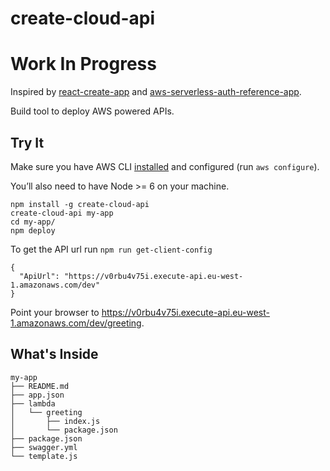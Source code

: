 # create-cloud-api

# Work In Progress

Inspired by [react-create-app](https://github.com/facebookincubator/create-react-app) and [aws-serverless-auth-reference-app](https://github.com/awslabs/aws-serverless-auth-reference-app).

Build tool to deploy AWS powered APIs.

## Try It

Make sure you have AWS CLI [installed](http://docs.aws.amazon.com/cli/latest/userguide/installing.html) and configured (run `aws configure`).

You’ll also need to have Node >= 6 on your machine.

```
npm install -g create-cloud-api
create-cloud-api my-app
cd my-app/
npm deploy
```

To get the API url run `npm run get-client-config`

```
{
  "ApiUrl": "https://v0rbu4v75i.execute-api.eu-west-1.amazonaws.com/dev"
}
```

Point your browser to https://v0rbu4v75i.execute-api.eu-west-1.amazonaws.com/dev/greeting.

## What's Inside

```
my-app
├── README.md
├── app.json
├── lambda
│   └── greeting
│       ├── index.js
│       └── package.json
├── package.json
├── swagger.yml
└── template.js
```

